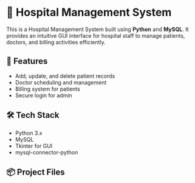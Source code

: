 # 🏥 Hospital Management System

This is a Hospital Management System built using **Python** and **MySQL**. It provides an intuitive GUI interface for hospital staff to manage patients, doctors, and billing activities efficiently.

## 🔧 Features
- Add, update, and delete patient records
- Doctor scheduling and management
- Billing system for patients
- Secure login for admin

## 🛠️ Tech Stack
- Python 3.x
- MySQL
- Tkinter for GUI
- mysql-connector-python

## 📦 Project Files

